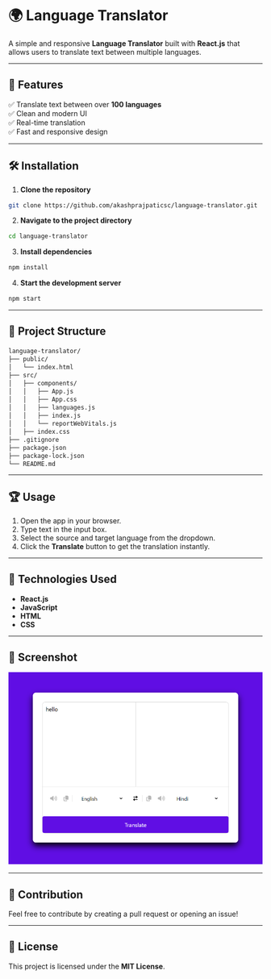 # 🌍 Language Translator

A simple and responsive **Language Translator** built with **React.js** that allows users to translate text between multiple languages.

---

## 🚀 Features
✅ Translate text between over **100 languages**  
✅ Clean and modern UI  
✅ Real-time translation  
✅ Fast and responsive design  

---

## 🛠️ Installation

1. **Clone the repository**  
```bash
git clone https://github.com/akashprajpaticsc/language-translator.git
```

2. **Navigate to the project directory**  
```bash
cd language-translator
```

3. **Install dependencies**  
```bash
npm install
```

4. **Start the development server**  
```bash
npm start
```

---

## 📂 Project Structure
```
language-translator/
├── public/
│   └── index.html
├── src/
│   ├── components/
│   │   ├── App.js
│   │   ├── App.css
│   │   ├── languages.js
│   │   ├── index.js
│   │   └── reportWebVitals.js
│   ├── index.css
├── .gitignore
├── package.json
├── package-lock.json
└── README.md
```

---

## 🏆 Usage
1. Open the app in your browser.  
2. Type text in the input box.  
3. Select the source and target language from the dropdown.  
4. Click the **Translate** button to get the translation instantly.  

---

## 🌟 Technologies Used
- **React.js**  
- **JavaScript**  
- **HTML**  
- **CSS**  

---

## 🌄 **Screenshot**  
![Application Screenshot](./screenshot.png) 

---

## 🤝 Contribution
Feel free to contribute by creating a pull request or opening an issue!  

---

## 📄 License
This project is licensed under the **MIT License**.  
